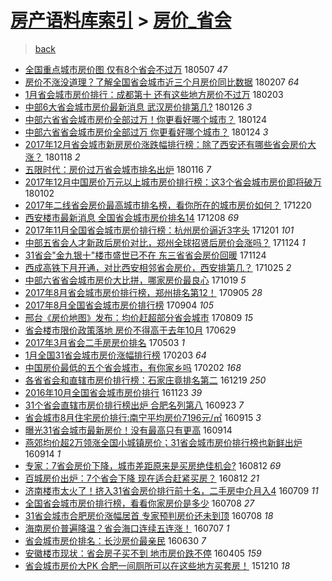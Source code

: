 [房产语料库索引](../../README.md)  > [房价_省会](房价_省会.md)
====
> [back](../README.md)

- [全国重点城市房价图 仅有8个省会不过万](http://jkwz.applinzi.com/ittc/7100347257935365131.html#%E5%85%A8%E5%9B%BD%E9%87%8D%E7%82%B9%E5%9F%8E%E5%B8%82%E6%88%BF%E4%BB%B7%E5%9B%BE+%E4%BB%85%E6%9C%898%E4%B8%AA%E7%9C%81%E4%BC%9A%E4%B8%8D%E8%BF%87%E4%B8%87) 180507 *47* 
- [房价不涨没道理？了解全国省会城市近三个月房价同比数据](http://jkwz.applinzi.com/ittc/7067347836033565703.html#%E6%88%BF%E4%BB%B7%E4%B8%8D%E6%B6%A8%E6%B2%A1%E9%81%93%E7%90%86%EF%BC%9F%E4%BA%86%E8%A7%A3%E5%85%A8%E5%9B%BD%E7%9C%81%E4%BC%9A%E5%9F%8E%E5%B8%82%E8%BF%91%E4%B8%89%E4%B8%AA%E6%9C%88%E6%88%BF%E4%BB%B7%E5%90%8C%E6%AF%94%E6%95%B0%E6%8D%AE) 180207 *64* 
- [1月省会城市房价排行：成都第十 还有这些地方房价不过万](http://jkwz.applinzi.com/ittc/7065873705995863056.html#1%E6%9C%88%E7%9C%81%E4%BC%9A%E5%9F%8E%E5%B8%82%E6%88%BF%E4%BB%B7%E6%8E%92%E8%A1%8C%EF%BC%9A%E6%88%90%E9%83%BD%E7%AC%AC%E5%8D%81+%E8%BF%98%E6%9C%89%E8%BF%99%E4%BA%9B%E5%9C%B0%E6%96%B9%E6%88%BF%E4%BB%B7%E4%B8%8D%E8%BF%87%E4%B8%87) 180203  
- [中部6大省会城市房价最新消息 武汉房价排第几?](http://jkwz.applinzi.com/ittc/7062860206940095495.html#%E4%B8%AD%E9%83%A86%E5%A4%A7%E7%9C%81%E4%BC%9A%E5%9F%8E%E5%B8%82%E6%88%BF%E4%BB%B7%E6%9C%80%E6%96%B0%E6%B6%88%E6%81%AF+%E6%AD%A6%E6%B1%89%E6%88%BF%E4%BB%B7%E6%8E%92%E7%AC%AC%E5%87%A0%3F) 180126 *3* 
- [中部六省省会城市房价全部过万！你更看好哪个城市？](http://jkwz.applinzi.com/ittc/7062183786073031686.html#%E4%B8%AD%E9%83%A8%E5%85%AD%E7%9C%81%E7%9C%81%E4%BC%9A%E5%9F%8E%E5%B8%82%E6%88%BF%E4%BB%B7%E5%85%A8%E9%83%A8%E8%BF%87%E4%B8%87%EF%BC%81%E4%BD%A0%E6%9B%B4%E7%9C%8B%E5%A5%BD%E5%93%AA%E4%B8%AA%E5%9F%8E%E5%B8%82%EF%BC%9F) 180124  
- [中部六省省会城市房价全部过万 你更看好哪个城市？](http://jkwz.applinzi.com/ittc/7062152228561748998.html#%E4%B8%AD%E9%83%A8%E5%85%AD%E7%9C%81%E7%9C%81%E4%BC%9A%E5%9F%8E%E5%B8%82%E6%88%BF%E4%BB%B7%E5%85%A8%E9%83%A8%E8%BF%87%E4%B8%87+%E4%BD%A0%E6%9B%B4%E7%9C%8B%E5%A5%BD%E5%93%AA%E4%B8%AA%E5%9F%8E%E5%B8%82%EF%BC%9F) 180124 *3* 
- [2017年12月省会城市新房房价涨跌幅排行榜：除了西安还有哪些省会房价大涨？](http://jkwz.applinzi.com/ittc/7059927011865134097.html#2017%E5%B9%B412%E6%9C%88%E7%9C%81%E4%BC%9A%E5%9F%8E%E5%B8%82%E6%96%B0%E6%88%BF%E6%88%BF%E4%BB%B7%E6%B6%A8%E8%B7%8C%E5%B9%85%E6%8E%92%E8%A1%8C%E6%A6%9C%EF%BC%9A%E9%99%A4%E4%BA%86%E8%A5%BF%E5%AE%89%E8%BF%98%E6%9C%89%E5%93%AA%E4%BA%9B%E7%9C%81%E4%BC%9A%E6%88%BF%E4%BB%B7%E5%A4%A7%E6%B6%A8%EF%BC%9F) 180118 *2* 
- [五限时代：房价过万省会城市排名出炉](http://jkwz.applinzi.com/ittc/7059170748256486416.html#%E4%BA%94%E9%99%90%E6%97%B6%E4%BB%A3%EF%BC%9A%E6%88%BF%E4%BB%B7%E8%BF%87%E4%B8%87%E7%9C%81%E4%BC%9A%E5%9F%8E%E5%B8%82%E6%8E%92%E5%90%8D%E5%87%BA%E7%82%89) 180116 *7* 
- [2017年12月中国房价万元以上城市房价排行榜：这3个省会城市房价即将破万](http://jkwz.applinzi.com/ittc/7053998584289035274.html#2017%E5%B9%B412%E6%9C%88%E4%B8%AD%E5%9B%BD%E6%88%BF%E4%BB%B7%E4%B8%87%E5%85%83%E4%BB%A5%E4%B8%8A%E5%9F%8E%E5%B8%82%E6%88%BF%E4%BB%B7%E6%8E%92%E8%A1%8C%E6%A6%9C%EF%BC%9A%E8%BF%993%E4%B8%AA%E7%9C%81%E4%BC%9A%E5%9F%8E%E5%B8%82%E6%88%BF%E4%BB%B7%E5%8D%B3%E5%B0%86%E7%A0%B4%E4%B8%87) 180102  
- [2017年二线省会房价最高城市排名榜，看你所在的城市房价如何？](http://jkwz.applinzi.com/ittc/7049109935407760401.html#2017%E5%B9%B4%E4%BA%8C%E7%BA%BF%E7%9C%81%E4%BC%9A%E6%88%BF%E4%BB%B7%E6%9C%80%E9%AB%98%E5%9F%8E%E5%B8%82%E6%8E%92%E5%90%8D%E6%A6%9C%EF%BC%8C%E7%9C%8B%E4%BD%A0%E6%89%80%E5%9C%A8%E7%9A%84%E5%9F%8E%E5%B8%82%E6%88%BF%E4%BB%B7%E5%A6%82%E4%BD%95%EF%BC%9F) 171220  
- [西安楼市最新消息 全国省会城市房价排名14](http://jkwz.applinzi.com/ittc/7044673342013965328.html#%E8%A5%BF%E5%AE%89%E6%A5%BC%E5%B8%82%E6%9C%80%E6%96%B0%E6%B6%88%E6%81%AF+%E5%85%A8%E5%9B%BD%E7%9C%81%E4%BC%9A%E5%9F%8E%E5%B8%82%E6%88%BF%E4%BB%B7%E6%8E%92%E5%90%8D14) 171208 *69* 
- [2017年11月全国省会城市房价排行榜：杭州房价逼近3字头](http://jkwz.applinzi.com/ittc/7042155654960120848.html#2017%E5%B9%B411%E6%9C%88%E5%85%A8%E5%9B%BD%E7%9C%81%E4%BC%9A%E5%9F%8E%E5%B8%82%E6%88%BF%E4%BB%B7%E6%8E%92%E8%A1%8C%E6%A6%9C%EF%BC%9A%E6%9D%AD%E5%B7%9E%E6%88%BF%E4%BB%B7%E9%80%BC%E8%BF%913%E5%AD%97%E5%A4%B4) 171201 *101* 
- [中部五省会人才新政后房价对比，郑州全球招贤后房价会涨吗？](http://jkwz.applinzi.com/ittc/7039574563757753360.html#%E4%B8%AD%E9%83%A8%E4%BA%94%E7%9C%81%E4%BC%9A%E4%BA%BA%E6%89%8D%E6%96%B0%E6%94%BF%E5%90%8E%E6%88%BF%E4%BB%B7%E5%AF%B9%E6%AF%94%EF%BC%8C%E9%83%91%E5%B7%9E%E5%85%A8%E7%90%83%E6%8B%9B%E8%B4%A4%E5%90%8E%E6%88%BF%E4%BB%B7%E4%BC%9A%E6%B6%A8%E5%90%97%EF%BC%9F) 171124 *1* 
- [31省会&quot;金九银十&quot;楼市盛世已不在 东三省省会房价回暖](http://jkwz.applinzi.com/ittc/7039442569589687313.html#31%E7%9C%81%E4%BC%9A%26quot%3B%E9%87%91%E4%B9%9D%E9%93%B6%E5%8D%81%26quot%3B%E6%A5%BC%E5%B8%82%E7%9B%9B%E4%B8%96%E5%B7%B2%E4%B8%8D%E5%9C%A8+%E4%B8%9C%E4%B8%89%E7%9C%81%E7%9C%81%E4%BC%9A%E6%88%BF%E4%BB%B7%E5%9B%9E%E6%9A%96) 171124  
- [西成高铁下月开通，对比西安相邻省会房价，西安排第几？](http://jkwz.applinzi.com/ittc/7028303193770034192.html#%E8%A5%BF%E6%88%90%E9%AB%98%E9%93%81%E4%B8%8B%E6%9C%88%E5%BC%80%E9%80%9A%EF%BC%8C%E5%AF%B9%E6%AF%94%E8%A5%BF%E5%AE%89%E7%9B%B8%E9%82%BB%E7%9C%81%E4%BC%9A%E6%88%BF%E4%BB%B7%EF%BC%8C%E8%A5%BF%E5%AE%89%E6%8E%92%E7%AC%AC%E5%87%A0%EF%BC%9F) 171025 *2* 
- [中部六省省会城市房价大比拼，哪家房价最良心](http://jkwz.applinzi.com/ittc/7026081213507453968.html#%E4%B8%AD%E9%83%A8%E5%85%AD%E7%9C%81%E7%9C%81%E4%BC%9A%E5%9F%8E%E5%B8%82%E6%88%BF%E4%BB%B7%E5%A4%A7%E6%AF%94%E6%8B%BC%EF%BC%8C%E5%93%AA%E5%AE%B6%E6%88%BF%E4%BB%B7%E6%9C%80%E8%89%AF%E5%BF%83) 171019 *5* 
- [2017年8月省会城市房价排行榜，郑州排名第12！](http://jkwz.applinzi.com/ittc/7009861618589254673.html#2017%E5%B9%B48%E6%9C%88%E7%9C%81%E4%BC%9A%E5%9F%8E%E5%B8%82%E6%88%BF%E4%BB%B7%E6%8E%92%E8%A1%8C%E6%A6%9C%EF%BC%8C%E9%83%91%E5%B7%9E%E6%8E%92%E5%90%8D%E7%AC%AC12%EF%BC%81) 170905 *28* 
- [2017年8月全国省会城市房价排行榜](http://jkwz.applinzi.com/ittc/7009501604607427600.html#2017%E5%B9%B48%E6%9C%88%E5%85%A8%E5%9B%BD%E7%9C%81%E4%BC%9A%E5%9F%8E%E5%B8%82%E6%88%BF%E4%BB%B7%E6%8E%92%E8%A1%8C%E6%A6%9C) 170904 *105* 
- [邢台《房价地图》发布：均价赶超部分省会城市](http://jkwz.applinzi.com/ittc/6999867811827287056.html#%E9%82%A2%E5%8F%B0%E3%80%8A%E6%88%BF%E4%BB%B7%E5%9C%B0%E5%9B%BE%E3%80%8B%E5%8F%91%E5%B8%83%EF%BC%9A%E5%9D%87%E4%BB%B7%E8%B5%B6%E8%B6%85%E9%83%A8%E5%88%86%E7%9C%81%E4%BC%9A%E5%9F%8E%E5%B8%82) 170809 *15* 
- [省会楼市限价政策落地 房价不得高于去年10月](http://jkwz.applinzi.com/ittc/6984472000415138820.html#%E7%9C%81%E4%BC%9A%E6%A5%BC%E5%B8%82%E9%99%90%E4%BB%B7%E6%94%BF%E7%AD%96%E8%90%BD%E5%9C%B0+%E6%88%BF%E4%BB%B7%E4%B8%8D%E5%BE%97%E9%AB%98%E4%BA%8E%E5%8E%BB%E5%B9%B410%E6%9C%88) 170629  
- [2017年3月省会二手房房价排名](http://jkwz.applinzi.com/ittc/6963381283194405892.html#2017%E5%B9%B43%E6%9C%88%E7%9C%81%E4%BC%9A%E4%BA%8C%E6%89%8B%E6%88%BF%E6%88%BF%E4%BB%B7%E6%8E%92%E5%90%8D) 170503 *1* 
- [1月全国31省会城市房价涨幅排行榜](http://jkwz.applinzi.com/ittc/6930470973232120837.html#1%E6%9C%88%E5%85%A8%E5%9B%BD31%E7%9C%81%E4%BC%9A%E5%9F%8E%E5%B8%82%E6%88%BF%E4%BB%B7%E6%B6%A8%E5%B9%85%E6%8E%92%E8%A1%8C%E6%A6%9C) 170203 *64* 
- [中国房价最低的五个省会城市，有你家乡吗](http://jkwz.applinzi.com/ittc/6930030060387173380.html#%E4%B8%AD%E5%9B%BD%E6%88%BF%E4%BB%B7%E6%9C%80%E4%BD%8E%E7%9A%84%E4%BA%94%E4%B8%AA%E7%9C%81%E4%BC%9A%E5%9F%8E%E5%B8%82%EF%BC%8C%E6%9C%89%E4%BD%A0%E5%AE%B6%E4%B9%A1%E5%90%97) 170202 *168* 
- [各省省会和直辖市房价排行榜：石家庄竟排名第二](http://jkwz.applinzi.com/ittc/6913289732863034372.html#%E5%90%84%E7%9C%81%E7%9C%81%E4%BC%9A%E5%92%8C%E7%9B%B4%E8%BE%96%E5%B8%82%E6%88%BF%E4%BB%B7%E6%8E%92%E8%A1%8C%E6%A6%9C%EF%BC%9A%E7%9F%B3%E5%AE%B6%E5%BA%84%E7%AB%9F%E6%8E%92%E5%90%8D%E7%AC%AC%E4%BA%8C) 161219 *250* 
- [2016年10月全国省会城市房价排行](http://jkwz.applinzi.com/ittc/6903753872035546117.html#2016%E5%B9%B410%E6%9C%88%E5%85%A8%E5%9B%BD%E7%9C%81%E4%BC%9A%E5%9F%8E%E5%B8%82%E6%88%BF%E4%BB%B7%E6%8E%92%E8%A1%8C) 161123 *39* 
- [31个省会直辖市房价排行榜出炉 合肥名列第八](http://jkwz.applinzi.com/ittc/6881110501899109381.html#31%E4%B8%AA%E7%9C%81%E4%BC%9A%E7%9B%B4%E8%BE%96%E5%B8%82%E6%88%BF%E4%BB%B7%E6%8E%92%E8%A1%8C%E6%A6%9C%E5%87%BA%E7%82%89+%E5%90%88%E8%82%A5%E5%90%8D%E5%88%97%E7%AC%AC%E5%85%AB) 160923 *7* 
- [省会城市8月住宅房价排行:南宁平均房价7196元/㎡](http://jkwz.applinzi.com/ittc/6878033332264240133.html#%E7%9C%81%E4%BC%9A%E5%9F%8E%E5%B8%828%E6%9C%88%E4%BD%8F%E5%AE%85%E6%88%BF%E4%BB%B7%E6%8E%92%E8%A1%8C%3A%E5%8D%97%E5%AE%81%E5%B9%B3%E5%9D%87%E6%88%BF%E4%BB%B77196%E5%85%83%2F%E3%8E%A1) 160915 *3* 
- [曝光31省会城市最新房价！没有最高只有更高](http://jkwz.applinzi.com/ittc/6877752085042430980.html#%E6%9B%9D%E5%85%8931%E7%9C%81%E4%BC%9A%E5%9F%8E%E5%B8%82%E6%9C%80%E6%96%B0%E6%88%BF%E4%BB%B7%EF%BC%81%E6%B2%A1%E6%9C%89%E6%9C%80%E9%AB%98%E5%8F%AA%E6%9C%89%E6%9B%B4%E9%AB%98) 160914  
- [燕郊均价超2万领涨全国小城镇房价；31省会城市房价排行榜也新鲜出炉](http://jkwz.applinzi.com/ittc/6877679571402490885.html#%E7%87%95%E9%83%8A%E5%9D%87%E4%BB%B7%E8%B6%852%E4%B8%87%E9%A2%86%E6%B6%A8%E5%85%A8%E5%9B%BD%E5%B0%8F%E5%9F%8E%E9%95%87%E6%88%BF%E4%BB%B7%EF%BC%9B31%E7%9C%81%E4%BC%9A%E5%9F%8E%E5%B8%82%E6%88%BF%E4%BB%B7%E6%8E%92%E8%A1%8C%E6%A6%9C%E4%B9%9F%E6%96%B0%E9%B2%9C%E5%87%BA%E7%82%89) 160914 *1* 
- [专家：7省会房价下降，城市差距原来是买房绝佳机会?](http://jkwz.applinzi.com/ittc/6865525687229875204.html#%E4%B8%93%E5%AE%B6%EF%BC%9A7%E7%9C%81%E4%BC%9A%E6%88%BF%E4%BB%B7%E4%B8%8B%E9%99%8D%EF%BC%8C%E5%9F%8E%E5%B8%82%E5%B7%AE%E8%B7%9D%E5%8E%9F%E6%9D%A5%E6%98%AF%E4%B9%B0%E6%88%BF%E7%BB%9D%E4%BD%B3%E6%9C%BA%E4%BC%9A%3F) 160812 *69* 
- [百城房价出炉：7个省会下降 现在适合赶紧买房？](http://jkwz.applinzi.com/ittc/6865452308892222468.html#%E7%99%BE%E5%9F%8E%E6%88%BF%E4%BB%B7%E5%87%BA%E7%82%89%EF%BC%9A7%E4%B8%AA%E7%9C%81%E4%BC%9A%E4%B8%8B%E9%99%8D+%E7%8E%B0%E5%9C%A8%E9%80%82%E5%90%88%E8%B5%B6%E7%B4%A7%E4%B9%B0%E6%88%BF%EF%BC%9F) 160812 *21* 
- [济南楼市太火了！挤入31省会房价排行前十名，二手房中介月入4](http://jkwz.applinzi.com/ittc/6852875002474660869.html#%E6%B5%8E%E5%8D%97%E6%A5%BC%E5%B8%82%E5%A4%AA%E7%81%AB%E4%BA%86%EF%BC%81%E6%8C%A4%E5%85%A531%E7%9C%81%E4%BC%9A%E6%88%BF%E4%BB%B7%E6%8E%92%E8%A1%8C%E5%89%8D%E5%8D%81%E5%90%8D%EF%BC%8C%E4%BA%8C%E6%89%8B%E6%88%BF%E4%B8%AD%E4%BB%8B%E6%9C%88%E5%85%A54) 160709 *11* 
- [全国省会城市房价排行榜，看看你家房价是多少](http://jkwz.applinzi.com/ittc/6852538281014854661.html#%E5%85%A8%E5%9B%BD%E7%9C%81%E4%BC%9A%E5%9F%8E%E5%B8%82%E6%88%BF%E4%BB%B7%E6%8E%92%E8%A1%8C%E6%A6%9C%EF%BC%8C%E7%9C%8B%E7%9C%8B%E4%BD%A0%E5%AE%B6%E6%88%BF%E4%BB%B7%E6%98%AF%E5%A4%9A%E5%B0%91) 160708 *27* 
- [31省会城市合肥房价涨幅居首 专家预判房价还未到顶](http://jkwz.applinzi.com/ittc/6852460545269302277.html#31%E7%9C%81%E4%BC%9A%E5%9F%8E%E5%B8%82%E5%90%88%E8%82%A5%E6%88%BF%E4%BB%B7%E6%B6%A8%E5%B9%85%E5%B1%85%E9%A6%96+%E4%B8%93%E5%AE%B6%E9%A2%84%E5%88%A4%E6%88%BF%E4%BB%B7%E8%BF%98%E6%9C%AA%E5%88%B0%E9%A1%B6) 160708 *18* 
- [海南房价普遍降温？省会海口连续五连涨！](http://jkwz.applinzi.com/ittc/6852138439851639812.html#%E6%B5%B7%E5%8D%97%E6%88%BF%E4%BB%B7%E6%99%AE%E9%81%8D%E9%99%8D%E6%B8%A9%EF%BC%9F%E7%9C%81%E4%BC%9A%E6%B5%B7%E5%8F%A3%E8%BF%9E%E7%BB%AD%E4%BA%94%E8%BF%9E%E6%B6%A8%EF%BC%81) 160707 *1* 
- [省会城市房价排名：长沙房价最亲民](http://jkwz.applinzi.com/ittc/6849497537865843716.html#%E7%9C%81%E4%BC%9A%E5%9F%8E%E5%B8%82%E6%88%BF%E4%BB%B7%E6%8E%92%E5%90%8D%EF%BC%9A%E9%95%BF%E6%B2%99%E6%88%BF%E4%BB%B7%E6%9C%80%E4%BA%B2%E6%B0%91) 160630 *7* 
- [安徽楼市现状：省会房子买不到 地市房价跌不停](http://jkwz.applinzi.com/ittc/6817553993249063941.html#%E5%AE%89%E5%BE%BD%E6%A5%BC%E5%B8%82%E7%8E%B0%E7%8A%B6%EF%BC%9A%E7%9C%81%E4%BC%9A%E6%88%BF%E5%AD%90%E4%B9%B0%E4%B8%8D%E5%88%B0+%E5%9C%B0%E5%B8%82%E6%88%BF%E4%BB%B7%E8%B7%8C%E4%B8%8D%E5%81%9C) 160405 *159* 
- [省会城市房价大PK 合肥一间厕所可以在这些地方买套房！](http://jkwz.applinzi.com/ittc/6774221181628711940.html#%E7%9C%81%E4%BC%9A%E5%9F%8E%E5%B8%82%E6%88%BF%E4%BB%B7%E5%A4%A7PK+%E5%90%88%E8%82%A5%E4%B8%80%E9%97%B4%E5%8E%95%E6%89%80%E5%8F%AF%E4%BB%A5%E5%9C%A8%E8%BF%99%E4%BA%9B%E5%9C%B0%E6%96%B9%E4%B9%B0%E5%A5%97%E6%88%BF%EF%BC%81) 151210 *18* 
